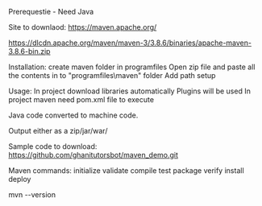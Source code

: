 
Prerequestie - Need Java

Site to downlaod: https://maven.apache.org/

https://dlcdn.apache.org/maven/maven-3/3.8.6/binaries/apache-maven-3.8.6-bin.zip


Installation:
create maven folder in programfiles
Open zip file and paste all the contents in to "programfiles\maven" folder
Add path setup

Usage:
In project download libraries automatically
Plugins will be used
In project maven need pom.xml file to execute

Java code converted to machine code.

Output either as a zip/jar/war/

Sample code to download:
https://github.com/ghanitutorsbot/maven_demo.git

Maven commands:
 initialize
 validate
 compile 
 test 
 package
 verify
 install
 deploy

 
mvn --version

